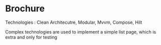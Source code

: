 # Brochure

Technologies : Clean Architecutre, Modular, Mvvm, Compose, Hilt

Complex technologies are used to implement a simple list page, which is extra and only for testing 
